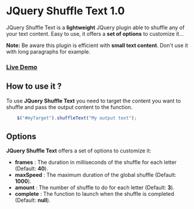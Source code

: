 JQuery Shuffle Text 1.0
===========

JQuery Shuffle Text is a **lightweight** JQuery plugin able to shuffle any of your text content.
Easy to use, it offers a **set of options** to customize it...

**Note:**
Be aware this plugin is efficient with **small text content**. Don't use it with long paragraphs for example.

### [Live Demo](http://www.anthonydupont.be/lab/ShuffleText)
How to use it ?
-------------------------

To use **JQuery Shuffle Text** you need to target the content you want to shuffle and pass the output content to the function.

```js
    $("#myTarget").shuffleText("My output text");
```
Options
-------------------------

**JQuery Shuffle Text** offers a set of options to customize it:

+ **frames** : The duration in milliseconds of the shuffle for each letter (Default: **40**).
+ **maxSpeed** : The maximum duration of the global shuffle (Default: **1000**).
+ **amount** : The number of shuffle to do for each letter (Default: **3**).
+ **complete** : The function to launch when the shuffle is completed (Default: **null**).